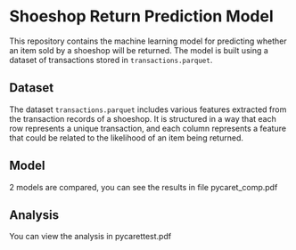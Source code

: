 # Shoeshop Return Prediction Model

This repository contains the machine learning model for predicting whether an item sold by a shoeshop will be returned. The model is built using a dataset of transactions stored in `transactions.parquet`.

## Dataset

The dataset `transactions.parquet` includes various features extracted from the transaction records of a shoeshop. It is structured in a way that each row represents a unique transaction, and each column represents a feature that could be related to the likelihood of an item being returned.

## Model

2 models are compared, you can see the results in file pycaret_comp.pdf

## Analysis

You can view the analysis in pycarettest.pdf
